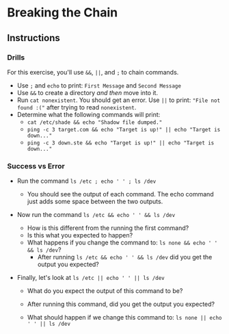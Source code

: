 # Breaking the Chain
## Instructions
### Drills
For this exercise, you'll use `&&`, `||`, and `;` to chain commands.
- Use `;` and `echo` to print: `First Message` and `Second Message`
- Use `&&` to create a directory _and then_ move into it.
- Run `cat nonexistent`. You should get an error. Use `||` to print: `"File not found :("` after trying to read `nonexistent`.
- Determine what the following commands will print:
  - `cat /etc/shade && echo "Shadow file dumped."`
  - `ping -c 3 target.com && echo "Target is up!" || echo "Target is down..."`
  - `ping -c 3 down.ste && echo "Target is up!" || echo "Target is down..."`

### Success vs Error

* Run the command `ls /etc ; echo ' ' ; ls /dev`
    * You should see the output of each command. The echo command just adds some space between the two outputs.

* Now run the command `ls /etc && echo ' ' && ls /dev`
    * How is this different from the running the first command?
    * Is this what you expected to happen?
    * What happens if you change the command to: `ls none && echo ' ' && ls /dev`?
        * After running `ls /etc && echo ' ' && ls /dev` did you get the output you expected?

* Finally, let's look at `ls /etc || echo ' ' || ls /dev`
  * What do you expect the output of this command to be?

  * After running this command, did you get the output you expected?

  * What should happen if we change this command to: `ls none || echo ' ' || ls /dev`


